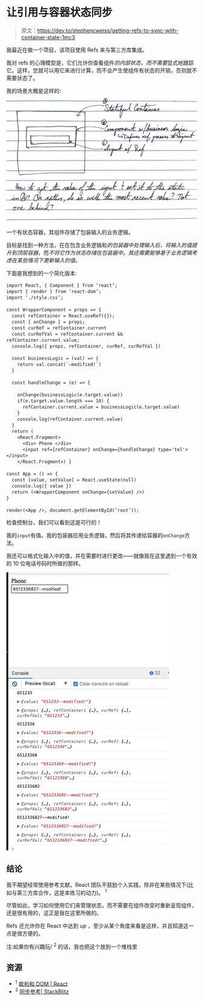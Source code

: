 # 让引用与容器状态同步

> 原文：<https://dev.to/stephencweiss/getting-refs-to-sync-with-container-state-1mc3>

我最近在做一个项目，该项目使用 Refs 来与第三方库集成。

我对 refs 的心理模型是，它们允许你查看组件*的内部状态，而不需要*显式地跟踪它。这样，您就可以用它来进行计算，而不会产生使组件有状态的开销，否则就不需要状态了。

我的场景大概是这样的: [![Sketch example](img/d227c79b55ffce7c107227fa1634ae02.png)](///static/ac14879814a3a6783c89587008e485ce/fdb8e/ref-container.png)

一个有状态容器，其组件存储了包装输入的业务逻辑。

目标是找到一种方法，在在包含业务逻辑和*的包装器中处理输入后，将输入的值提升到顶层容器*，而*不将它作为状态存储在包装器中。我还需要能够基于业务逻辑考虑在某些情况下更新输入的值。*

下面是我想到的一个简化版本:

```
import React, { Component } from ‘react’;
import { render } from ‘react-dom’;
import ‘./style.css’;

const WrapperComponent = props => {
  const refContainer = React.useRef({});
  const { onChange } = props;
  const curRef = refContainer.current
  const curRefVal = refContainer.current && refContainer.current.value;
  console.log({ props, refContainer, curRef, curRefVal })

  const businessLogic = (val) => {
    return val.concat(`—modified!`)
  }

  const handleChange = (e) => {

    onChange(businessLogic(e.target.value))
    if(e.target.value.length === 10) {
      refContainer.current.value = businessLogic(e.target.value)
    }
    console.log(refContainer.current.value)
  }
  return (
    <React.Fragment>
      <div> Phone </div>
      <input ref={refContainer} onChange={handleChange} type='tel'></input>
    </React.Fragment>) }

const App = () => {
  const [value, setValue] = React.useState(null)
  console.log({ value })
  return (<WrapperComponent onChange={setValue} />) 
}

render(<App />, document.getElementById(‘root’)); 
```

检查控制台，我们可以看到这是可行的！

我的`input`有值。我的包装器应用业务逻辑，然后将其传递给容器的`onChange`方法。

我还可以格式化输入中的值，并在需要时进行更改——就像我在这里遇到一个有效的 10 位电话号码时所做的那样。

[![A modified ref](img/603d9f0b66afb0bf8a088a841d6034de.png)](///static/765f987c0fd145a6582d2f10c85917e9/e82b9/ref-modified.png)

## 结论

我不期望经常使用参考文献。React 团队不鼓励个人实践，除非在某些情况下(比如与第三方库合作，这是本练习的动力)。 <sup>1</sup>

尽管如此，学习如何使用它们来管理状态，而不需要在组件改变时重新呈现组件，还是很有用的，这正是我在这里所做的。

Refs 还允许你在 React 中达到 *up* ，至少从某个角度来看是这样，并且知道这一点是很方便的。

注:如果你有兴趣玩/ <sup>2</sup> 的话，我也把这个放到一个堆栈里

## 资源

*   <sup>1</sup> [裁判和 DOM | React](https://reactjs.org/docs/refs-and-the-dom.html)
*   <sup>2</sup> [同步参考| StackBlitz](https://stackblitz.com/edit/refs-in-sync)